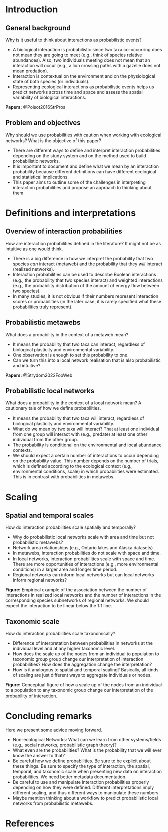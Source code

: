 # Introduction 

## General background 

Why is it useful to think about interactions as probabilistic events?

- A biological interaction is probabilistic since two taxa co-occurring does not mean they are going to meet (e.g., think of species relative abundances). Also, two individuals meeting does not mean that an interaction will occur (e.g., a lion crossing paths with a gazelle does not mean predation). 
- Interaction is contextual on the environment and on the physiological state of both species (or individuals).
- Representing ecological interactions as probabilistic events helps us predict networks across time and space and assess the spatial variability of biological interactions. 

**Papers:** @Poisot2016StrProa


## Problem and objectives

Why should we use probabilities with caution when working with ecological networks? What is the objective of this paper?

- There are different ways to define and interpret interaction probabilities depending on the study system and on the method used to build probabilistic networks. 
- It is important to document and define what we mean by an interaction probability because different definitions can have different ecological and statistical implications. 
- This paper aims to outline some of the challenges in interpreting interaction probabilities and propose an approach to thinking about them.


# Definitions and interpretations

## Overview of interaction probabilities 

How are interaction probabilities defined in the literature? It might not be as intuitive as one would think.

- There is a big difference in how we interpret the probability that two species *can* interact (metaweb) and the probability that they *will* interact (realized networks). 
- Interaction probabilities can be used to describe Boolean interactions (e.g., the probability that two species interact) and weighted interactions (e.g., the probability distribution of the amount of energy flow between two species).
- In many studies, it is not obvious if their numbers represent interaction scores or probabilities (in the later case, it is rarely specified what these probabilities truly represent).


## Probabilistic metawebs

What does a probability in the context of a metaweb mean? 

- It means the probability that two taxa can interact, regardless of biological plasticity and environmental variability. 
- One observation is enough to set this probability to one. 
- Can we turn this into a local network realisation that is also probabilistic and intuitive?

**Papers:** @Strydom2022FooWeb


## Probabilistic local networks 

What does a probability in the context of a local network mean? A cautionary tale of how we define probabilities.

- It means the probability that two taxa will interact, regardless of biological plasticity and environmental variability. 
- What do we mean by two taxa will interact? That at least one individual from one group will interact with (e.g., predate) at least one other individual from the other group.
- The probability is conditional on the environmental and local abundance contexts. 
- We should expect a certain number of interactions to occur depending on the probability value. This number depends on the number of trials, which is defined according to the ecological context (e.g., environmental conditions, scale) in which probabilities were estimated. This is in contrast with probabilities in metawebs. 


# Scaling

## Spatial and temporal scales

How do interaction probabilities scale spatially and temporally?

- Why do probabilistic local networks scale with area and time but not probabilistic metawebs?
- Network area relationships (e.g., Ontario lakes and Alaska datasets)
- In metawebs, interaction probabilities do not scale with space and time. 
- In local networks, interaction probabilities scale with space and time. There are more opportunities of interactions (e.g., more environmental conditions) in a larger area and longer time period.
- Regional networks can inform local networks but can local networks inform regional networks? 

**Figure:** Empirical example of the association between the number of interactions in realized local networks and the number of interactions in the corresponding species subnetworks of regional networks. We should expect the interaction to be linear below the 1:1 line. 


## Taxonomic scale

How do interaction probabilities scale taxonomically?

- Difference of interpretation between probabilities in networks at the individual level and at any higher taxonomic level. 
- How does the scale up of the nodes from an individual to population to taxonomic group group change our interpretation of interaction probabilities? How does the aggregation change the interpretation? 
- How is it analogous to spatial and temporal scaling? Basically, all kinds of scaling are just different ways to aggregate individuals or nodes.

**Figure:** Conceptual figure of how a scale up of the nodes from an individual to a population to any taxonomic group change our interpretation of the probability of interaction. 


# Concluding remarks

Here we present some advice moving forward.

- Non-ecological Networks: What can we learn from other systems/fields (e.g., social networks, probabilistic graph theory)?
- What even are the probabilities? What is the probability that we will ever know the answer to that?
- Be careful how we define probabilities. Be sure to be explicit about these things. Be sure to specify the type of interaction, the spatial, temporal, and taxonomic scale when presenting new data on interaction probabilities. We need better metadata documentation. 
- Be careful to use and manipulate interaction probabilities properly depending on how they were defined. Different interpretations imply different scaling, and thus different ways to manipulate these numbers. 
- Maybe mention thinking about a workflow to predict probabilistic local networks from probabilistic metawebs. 


# References
